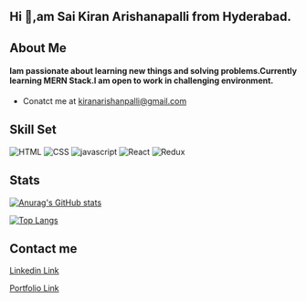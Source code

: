 ## Hi 👋,am Sai Kiran Arishanapalli from Hyderabad. 

## About Me
####          Iam passionate about learning new things and solving problems.Currently learning MERN Stack.I am open to work in challenging environment.
- Conatct me at kiranarishanpalli@gmail.com
## Skill Set

![HTML](https://camo.githubusercontent.com/1f8e7f12b53c7bf4a9ba15fea5020b97c2dd5a0413bde6aec12df5f0025fcc38/68747470733a2f2f696d672e736869656c64732e696f2f62616467652f68746d6c352d2532334533344632362e7376673f267374796c653d666f722d7468652d6261646765266c6f676f3d68746d6c35266c6f676f436f6c6f723d7768697465)  ![CSS](https://camo.githubusercontent.com/1ed25c5e93c387a74ce11eb6b6a94659235636df2c1b3ae75817b271c83f1be4/68747470733a2f2f696d672e736869656c64732e696f2f62616467652f435353332d3135373242363f267374796c653d666f722d7468652d6261646765266c6f676f3d63737333266c6f676f436f6c6f723d7768697465) ![javascript](https://camo.githubusercontent.com/9d07c04bdd98c662d5df9d4e1cc1de8446ffeaebca330feb161f1fb8e1188204/68747470733a2f2f696d672e736869656c64732e696f2f62616467652f4a6176615363726970742d4637444631453f7374796c653d666f722d7468652d6261646765266c6f676f3d6a617661736372697074266c6f676f436f6c6f723d626c61636b) ![React](https://camo.githubusercontent.com/c1d4c67cb075bb9163f278185a0c30ad718283b2cbd7eb66214be46ca3e84717/68747470733a2f2f696d672e736869656c64732e696f2f62616467652f52656163744a532d3230323332413f7374796c653d666f722d7468652d6261646765266c6f676f3d7265616374266c6f676f436f6c6f723d363144414642) ![Redux](https://camo.githubusercontent.com/529f06abb75cfc3cc173cb649675db1114f49de9032f34d5f4081311b4ca9b21/68747470733a2f2f696d672e736869656c64732e696f2f62616467652f52656475782d3030303030303f7374796c653d666f722d7468652d6261646765266c6f676f3d6e657874646f746a73266c6f676f436f6c6f723d7768697465)

## Stats

[![Anurag's GitHub stats](https://github-readme-stats.vercel.app/api?username=saikiran003)](https://github.com/anuraghazra/github-readme-stats)

[![Top Langs](https://github-readme-stats.vercel.app/api/top-langs/?username=saikiran003)](https://github.com/anuraghazra/github-readme-stats)

## Contact me

[Linkedin Link](https://www.linkedin.com/in/sai-kiran-arishanapalli-1b7062190/)

[Portfolio Link](https://saikiran-arishanapalli-porfolio.netlify.app/)
